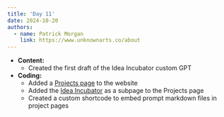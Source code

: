```yaml
---
title: 'Day 11'
date: 2024-10-20
authors:
  - name: Patrick Morgan
    link: https://www.unknownarts.co/about
---
```


- **Content:**
	- Created the first draft of the Idea Incubator custom GPT
- **Coding:**
	- Added a [Projects page](https://ai.unknownarts.co/docs/projects) to the website
	- Added the [Idea Incubator](https://ai.unknownarts.co/docs/projects/idea-incubator) as a subpage to the Projects page
    - Created a custom shortcode to embed prompt markdown files in project pages